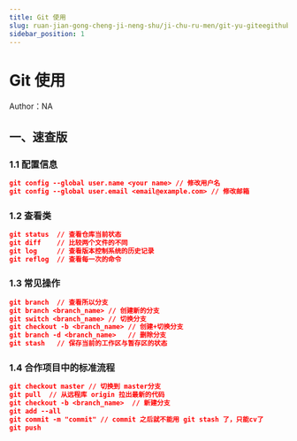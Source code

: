 ```yaml
---
title: Git 使用
slug: ruan-jian-gong-cheng-ji-neng-shu/ji-chu-ru-men/git-yu-giteegithub/git-shi-yong/git-shi-yong
sidebar_position: 1
---
```


# Git 使用

Author：NA

## 一、速查版

### 1.1 配置信息

```json
git config --global user.name <your name> // 修改用户名
git config --global user.email <email@example.com> // 修改邮箱
```

### 1.2 查看类

```json
git status  // 查看仓库当前状态
git diff    // 比较两个文件的不同
git log     // 查看版本控制系统的历史记录
git reflog  // 查看每一次的命令
```

### 1.3 常见操作

```json
git branch  // 查看所以分支
git branch <branch_name> // 创建新的分支
git switch <branch_name> // 切换分支
git checkout -b <branch_name> // 创建+切换分支
git branch -d <branch_name>   // 删除分支
git stash   // 保存当前的工作区与暂存区的状态
```

### 1.4 合作项目中的标准流程

```json
git checkout master // 切换到 master分支
git pull  // 从远程库 origin 拉出最新的代码
git checkout -b <branch_name>  // 新建分支
git add --all
git commit -m "commit" // commit 之后就不能用 git stash 了，只能cv了
git push
```

